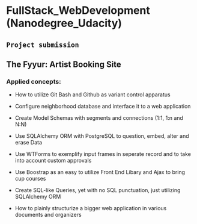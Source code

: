 # FullStack_WebDevelopment (Nanodegree_Udacity)
## `Project submission`


## The Fyyur: Artist Booking Site

### Applied concepts:

* How to utilize Git Bash and Github as variant control apparatus 

* Configure neighborhood database and interface it to a web application 

* Create Model Schemas with segments and connections (1:1, 1:n and N:N) 

* Use SQLAlchemy ORM with PostgreSQL to question, embed, alter and erase Data 

* Use WTForms to exemplify input frames in seperate record and to take into account custom approvals 

* Use Boostrap as an easy to utilize Front End Libary and Ajax to bring cup courses 

* Create SQL-like Queries, yet with no SQL punctuation, just utilizing SQLAlchemy ORM 

* How to plainly structurize a bigger web application in various documents and organizers
